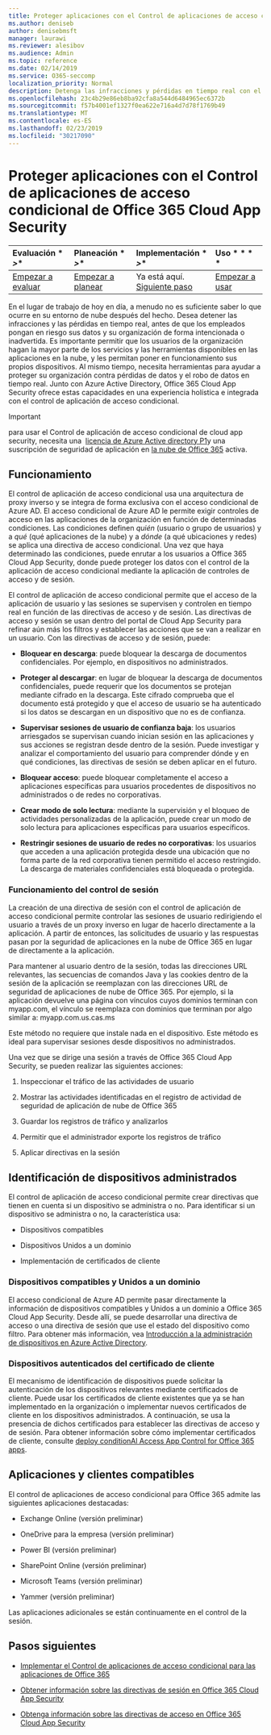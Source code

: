 ```yaml
---
title: Proteger aplicaciones con el Control de aplicaciones de acceso condicional de Office 365 Cloud App Security
ms.author: deniseb
author: denisebmsft
manager: laurawi
ms.reviewer: alesibov
ms.audience: Admin
ms.topic: reference
ms.date: 02/14/2019
ms.service: O365-seccomp
localization_priority: Normal
description: Detenga las infracciones y pérdidas en tiempo real con el control de aplicación de acceso condicional de seguridad de aplicación de Office 365 Cloud app.
ms.openlocfilehash: 23c4b29e86eb8ba92cfa8a544d6484965ec6372b
ms.sourcegitcommit: f57b4001ef1327f0ea622e716a4d7d78f1769b49
ms.translationtype: MT
ms.contentlocale: es-ES
ms.lasthandoff: 02/23/2019
ms.locfileid: "30217090"
---
```

# <a name="protect-apps-with-office-365-cloud-app-security-conditional-access-app-control"></a>Proteger aplicaciones con el Control de aplicaciones de acceso condicional de Office 365 Cloud App Security

|Evaluación * *\>**|Planeación * *\>**|Implementación * *\>**|Uso * * * *|
|:-----|:-----|:-----|:-----|
|[Empezar a evaluar](office-365-cas-overview.md) <br/> |[Empezar a planear](get-ready-for-office-365-cas.md) <br/> |Ya está aquí.  <br/> [Siguiente paso](ocas-deploy-conditional-access-app-control.md) <br/> |[Empezar a usar](utilization-activities-for-ocas.md) <br/> |

En el lugar de trabajo de hoy en día, a menudo no es suficiente saber lo que ocurre en su entorno de nube después del hecho. Desea detener las infracciones y las pérdidas en tiempo real, antes de que los empleados pongan en riesgo sus datos y su organización de forma intencionada o inadvertida. Es importante permitir que los usuarios de la organización hagan la mayor parte de los servicios y las herramientas disponibles en las aplicaciones en la nube, y les permitan poner en funcionamiento sus propios dispositivos. Al mismo tiempo, necesita herramientas para ayudar a proteger su organización contra pérdidas de datos y el robo de datos en tiempo real. Junto con Azure Active Directory, Office 365 Cloud App Security ofrece estas capacidades en una experiencia holística e integrada con el control de aplicación de acceso condicional.

> [!IMPORTANT]
> para usar el Control de aplicación de acceso condicional de cloud app security, necesita una  [licencia de Azure Active directory P1](https://azure.microsoft.com/pricing/details/active-directory/)y una suscripción de seguridad de aplicación en [la nube de Office 365](office-365-cas-overview.md) activa.

## <a name="how-it-works"></a>Funcionamiento

El control de aplicación de acceso condicional usa una arquitectura de proxy inverso y se integra de forma exclusiva con el acceso condicional de Azure AD. El acceso condicional de Azure AD le permite exigir controles de acceso en las aplicaciones de la organización en función de determinadas condiciones. Las condiciones definen *quién* (usuario o grupo de usuarios) y a *qué* (qué aplicaciones de la nube) y a *dónde* (a qué ubicaciones y redes) se aplica una directiva de acceso condicional. Una vez que haya determinado las condiciones, puede enrutar a los usuarios a Office 365 Cloud App Security, donde puede proteger los datos con el control de la aplicación de acceso condicional mediante la aplicación de controles de acceso y de sesión.

El control de aplicación de acceso condicional permite que el acceso de la aplicación de usuario y las sesiones se supervisen y controlen en tiempo real en función de las directivas de acceso y de sesión. Las directivas de acceso y sesión se usan dentro del portal de Cloud App Security para refinar aún más los filtros y establecer las acciones que se van a realizar en un usuario. Con las directivas de acceso y de sesión, puede:

- **Bloquear en descarga**: puede bloquear la descarga de documentos confidenciales. Por ejemplo, en dispositivos no administrados.

- **Proteger al descargar**: en lugar de bloquear la descarga de documentos confidenciales, puede requerir que los documentos se protejan mediante cifrado en la descarga. Este cifrado comprueba que el documento está protegido y que el acceso de usuario se ha autenticado si los datos se descargan en un dispositivo que no es de confianza.

- **Supervisar sesiones de usuario de confianza baja**: los usuarios arriesgados se supervisan cuando inician sesión en las aplicaciones y sus acciones se registran desde dentro de la sesión. Puede investigar y analizar el comportamiento del usuario para comprender dónde y en qué condiciones, las directivas de sesión se deben aplicar en el futuro.

- **Bloquear acceso**: puede bloquear completamente el acceso a aplicaciones específicas para usuarios procedentes de dispositivos no administrados o de redes no corporativas.

- **Crear modo de solo lectura**: mediante la supervisión y el bloqueo de actividades personalizadas de la aplicación, puede crear un modo de solo lectura para aplicaciones específicas para usuarios específicos.

- **Restringir sesiones de usuario de redes no corporativas**: los usuarios que acceden a una aplicación protegida desde una ubicación que no forma parte de la red corporativa tienen permitido el acceso restringido. La descarga de materiales confidenciales está bloqueada o protegida.

### <a name="how-session-control-works"></a>Funcionamiento del control de sesión

La creación de una directiva de sesión con el control de aplicación de acceso condicional permite controlar las sesiones de usuario redirigiendo el usuario a través de un proxy inverso en lugar de hacerlo directamente a la aplicación. A partir de entonces, las solicitudes de usuario y las respuestas pasan por la seguridad de aplicaciones en la nube de Office 365 en lugar de directamente a la aplicación.

Para mantener al usuario dentro de la sesión, todas las direcciones URL relevantes, las secuencias de comandos Java y las cookies dentro de la sesión de la aplicación se reemplazan con las direcciones URL de seguridad de aplicaciones de nube de Office 365. Por ejemplo, si la aplicación devuelve una página con vínculos cuyos dominios terminan con myapp.com, el vínculo se reemplaza con dominios que terminan por algo similar a: myapp.com.us.cas.ms

Este método no requiere que instale nada en el dispositivo. Este método es ideal para supervisar sesiones desde dispositivos no administrados.

Una vez que se dirige una sesión a través de Office 365 Cloud App Security, se pueden realizar las siguientes acciones:

1. Inspeccionar el tráfico de las actividades de usuario

2. Mostrar las actividades identificadas en el registro de actividad de seguridad de aplicación de nube de Office 365

3. Guardar los registros de tráfico y analizarlos

4. Permitir que el administrador exporte los registros de tráfico

5. Aplicar directivas en la sesión

## <a name="managed-device-identification"></a>Identificación de dispositivos administrados

El control de aplicación de acceso condicional permite crear directivas que tienen en cuenta si un dispositivo se administra o no. Para identificar si un dispositivo se administra o no, la característica usa:

- Dispositivos compatibles

- Dispositivos Unidos a un dominio

- Implementación de certificados de cliente

### <a name="compliant-and-domain-joined-devices"></a>Dispositivos compatibles y Unidos a un dominio

El acceso condicional de Azure AD permite pasar directamente la información de dispositivos compatibles y Unidos a un dominio a Office 365 Cloud App Security. Desde allí, se puede desarrollar una directiva de acceso o una directiva de sesión que use el estado del dispositivo como filtro. Para obtener más información, vea [Introducción a la administración de dispositivos en Azure Active Directory](https://docs.microsoft.com/azure/active-directory/device-management-introduction).

### <a name="client-certificate-authenticated-devices"></a>Dispositivos autenticados del certificado de cliente

El mecanismo de identificación de dispositivos puede solicitar la autenticación de los dispositivos relevantes mediante certificados de cliente. Puede usar los certificados de cliente existentes que ya se han implementado en la organización o implementar nuevos certificados de cliente en los dispositivos administrados. A continuación, se usa la presencia de dichos certificados para establecer las directivas de acceso y de sesión. Para obtener información sobre cómo implementar certificados de cliente, consulte [deploy conditionAl Access App Control for Office 365 apps](ocas-deploy-conditional-access-app-control.md).

## <a name="supported-apps-and-clients"></a>Aplicaciones y clientes compatibles

El control de aplicaciones de acceso condicional para Office 365 admite las siguientes aplicaciones destacadas:

- Exchange Online (versión preliminar)

- OneDrive para la empresa (versión preliminar)

- Power BI (versión preliminar)

- SharePoint Online (versión preliminar)

- Microsoft Teams (versión preliminar)

- Yammer (versión preliminar)

Las aplicaciones adicionales se están continuamente en el control de la sesión.

## <a name="next-steps"></a>Pasos siguientes

- [Implementar el Control de aplicaciones de acceso condicional para las aplicaciones de Office 365](ocas-deploy-conditional-access-app-control.md)

- [Obtener información sobre las directivas de sesión en Office 365 Cloud App Security](ocas-session-policies.md)

- [Obtenga información sobre las directivas de acceso en Office 365 Cloud App Security](ocas-access-policies.md) 